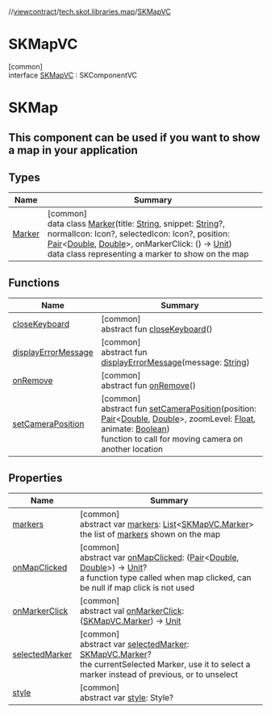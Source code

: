 //[viewcontract](../../../index.md)/[tech.skot.libraries.map](../index.md)/[SKMapVC](index.md)

# SKMapVC

[common]\
interface [SKMapVC](index.md) : SKComponentVC

# SKMap

##  This component can be used if you want to show a map in your application

## Types

| Name | Summary |
|---|---|
| [Marker](-marker/index.md) | [common]<br>data class [Marker](-marker/index.md)(title: [String](https://kotlinlang.org/api/latest/jvm/stdlib/kotlin/-string/index.html), snippet: [String](https://kotlinlang.org/api/latest/jvm/stdlib/kotlin/-string/index.html)?, normalIcon: Icon?, selectedIcon: Icon?, position: [Pair](https://kotlinlang.org/api/latest/jvm/stdlib/kotlin/-pair/index.html)&lt;[Double](https://kotlinlang.org/api/latest/jvm/stdlib/kotlin/-double/index.html), [Double](https://kotlinlang.org/api/latest/jvm/stdlib/kotlin/-double/index.html)&gt;, onMarkerClick: () -&gt; [Unit](https://kotlinlang.org/api/latest/jvm/stdlib/kotlin/-unit/index.html))<br>data class representing a marker to show on the map |

## Functions

| Name | Summary |
|---|---|
| [closeKeyboard](index.md#1601409822%2FFunctions%2F-1824869519) | [common]<br>abstract fun [closeKeyboard](index.md#1601409822%2FFunctions%2F-1824869519)() |
| [displayErrorMessage](index.md#717407720%2FFunctions%2F-1824869519) | [common]<br>abstract fun [displayErrorMessage](index.md#717407720%2FFunctions%2F-1824869519)(message: [String](https://kotlinlang.org/api/latest/jvm/stdlib/kotlin/-string/index.html)) |
| [onRemove](index.md#-975149734%2FFunctions%2F-1824869519) | [common]<br>abstract fun [onRemove](index.md#-975149734%2FFunctions%2F-1824869519)() |
| [setCameraPosition](set-camera-position.md) | [common]<br>abstract fun [setCameraPosition](set-camera-position.md)(position: [Pair](https://kotlinlang.org/api/latest/jvm/stdlib/kotlin/-pair/index.html)&lt;[Double](https://kotlinlang.org/api/latest/jvm/stdlib/kotlin/-double/index.html), [Double](https://kotlinlang.org/api/latest/jvm/stdlib/kotlin/-double/index.html)&gt;, zoomLevel: [Float](https://kotlinlang.org/api/latest/jvm/stdlib/kotlin/-float/index.html), animate: [Boolean](https://kotlinlang.org/api/latest/jvm/stdlib/kotlin/-boolean/index.html))<br>function to call for moving camera on another location |

## Properties

| Name | Summary |
|---|---|
| [markers](markers.md) | [common]<br>abstract var [markers](markers.md): [List](https://kotlinlang.org/api/latest/jvm/stdlib/kotlin.collections/-list/index.html)&lt;[SKMapVC.Marker](-marker/index.md)&gt;<br>the list of [markers](-marker/index.md) shown on the map |
| [onMapClicked](on-map-clicked.md) | [common]<br>abstract var [onMapClicked](on-map-clicked.md): ([Pair](https://kotlinlang.org/api/latest/jvm/stdlib/kotlin/-pair/index.html)&lt;[Double](https://kotlinlang.org/api/latest/jvm/stdlib/kotlin/-double/index.html), [Double](https://kotlinlang.org/api/latest/jvm/stdlib/kotlin/-double/index.html)&gt;) -&gt; [Unit](https://kotlinlang.org/api/latest/jvm/stdlib/kotlin/-unit/index.html)?<br>a function type called when map clicked, can be null if map click is not used |
| [onMarkerClick](on-marker-click.md) | [common]<br>abstract val [onMarkerClick](on-marker-click.md): ([SKMapVC.Marker](-marker/index.md)) -&gt; [Unit](https://kotlinlang.org/api/latest/jvm/stdlib/kotlin/-unit/index.html) |
| [selectedMarker](selected-marker.md) | [common]<br>abstract var [selectedMarker](selected-marker.md): [SKMapVC.Marker](-marker/index.md)?<br>the currentSelected Marker, use it to select a marker instead of previous, or to unselect |
| [style](index.md#146464684%2FProperties%2F-1824869519) | [common]<br>abstract var [style](index.md#146464684%2FProperties%2F-1824869519): Style? |
